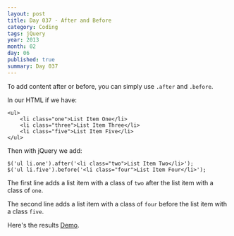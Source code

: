 ```yaml
---
layout: post
title: Day 037 - After and Before
category: Coding
tags: jQuery
year: 2013
month: 02
day: 06
published: true
summary: Day 037
---
```


To add content after or before, you can simply use `.after` and `.before`.

In our HTML if we have:

	<ul>
		<li class="one">List Item One</li>
		<li class="three">List Item Three</li>
		<li class="five">List Item Five</li>
	</ul>

Then with jQuery we add:

	$('ul li.one').after('<li class="two">List Item Two</li>');
	$('ul li.five').before('<li class="four">List Item Four</li>');


The first line adds a list item with a class of `two` after the list item with a class of `one`.

The second line adds a list item with a class of `four` before the list item with a class `five`.

Here's the results [Demo](/Demo-037).